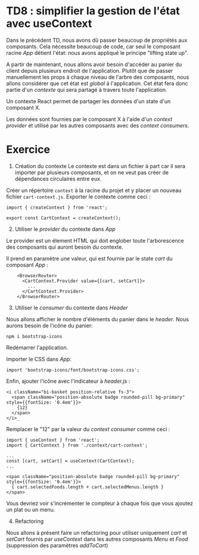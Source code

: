 # TD8 : simplifier la gestion de l'état avec useContext 

Dans le précédent TD, nous avons dû passer beaucoup de propriétés aux composants.
Cela nécessite beaucoup de code, car seul le composant racine _App_ détient l'état: nous avons appliqué le principe "lifting state up".

A partir de maintenant, nous allons avoir besoin d'accéder au panier du client depuis plusieurs endroit de l'application.
Plutôt que de passer manuellement les props à chaque niveau de l'arbre des composants, nous allons considérer que cet état est _global_ à l'application. Cet état fera donc partie d'un _contexte_ qui sera partagé à travers toute l'application.

Un contexte React permet de partager les données d'un state d'un composant X.

Les données sont fournies par le composant X à l'aide d'un _context provider_ et utilisé par les autres composants avec des _context consumers_.

# Exercice

1. Création du contexte
Le contexte est dans un fichier à part car il sera importer par plusieurs composants, et on ne veut pas créer de dépendances circulaires entre eux.

Créer un répertoire `context` à la racine du projet et y placer un nouveau fichier `cart-context.js`.
Exporter le contexte comme ceci :

```
import { createContext } from 'react';

export const CartContext = createContext();
```

2. Utiliser le _provider_ du contexte dans _App_

Le provider est un élement HTML qui doit englober toute l'arborescence des composants qui auront besoin du contexte.

Il prend en paramètre une valeur, qui est fournie par le state _cart_ du composant _App_  :

```
    <BrowserRouter>
      <CartContext.Provider value={[cart, setCart]}>
        ...
      </CartContext.Provider>
    </BrowserRouter>
```

3. Utiliser le _consumer_ du contexte dans _Header_

Nous allons afficher le nombre d'éléments du panier dans le _header_. Nous aurons besoin de l'icône du panier:

`npm i bootstrap-icons`

Redémarrer l'application.

Importer le CSS dans _App_:

``` 
import 'bootstrap-icons/font/bootstrap-icons.css';
```

Enfin, ajouter l'icône avec l'indicateur à _header.js_ :

```
<i className="bi-basket position-relative fs-3">
  <span className="position-absolute badge rounded-pill bg-primary" style={{fontSize: '0.4em'}}>
    {12}
  </span>
</i>_
```

Remplacer le "12" par la valeur du _context consumer_ comme ceci :

```
import { useContext } from 'react';
import { CartContext } from './context/cart-context';

...
const [cart, setCart] = useContext(CartContext);
...

<span className="position-absolute badge rounded-pill bg-primary" style={{fontSize: '0.4em'}}>
  { cart.selectedFoods.length + cart.selectedMenus.length }
</span>
```

Vous devriez voir s'incrémenter le compteur à chaque fois que vous ajoutez un plat ou un menu.


4. Refactoring

Nous allons à présent faire un refactoring pour utiliser uniquement _cart_ et _setCart_ fournis par _useContext_ dans les autres composants _Menu_ et _Food_ (suppression des paramètres _addToCart_)

